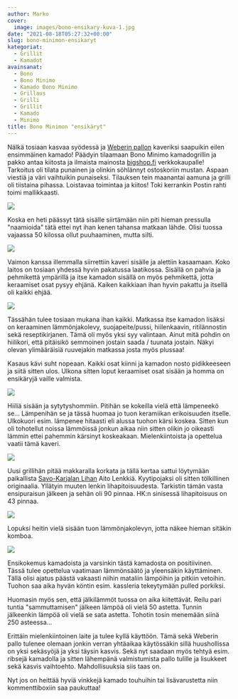 ```yaml
---
author: Marko
cover:
  image: images/bono-ensikary-kuva-1.jpg
date: "2021-08-18T05:27:32+00:00"
slug: bono-minimon-ensikaryt
kategoriat:
  - Grillit
  - Kamadot
avainsanat:
  - Bono
  - Bono Minimo
  - Kamado Bono Minimo
  - Grillaus
  - Grilli
  - Grillit
  - Kamado
  - Minimo
title: Bono Minimon "ensikäryt"
---
```

Nälkä tosiaan kasvaa syödessä ja [Weberin pallon](/weber-master-touch-gbs-e-5750-hiiligrilli-57-cm-yhden-kesan-jalkeen/) kaveriksi saapuikin eilen ensimmäinen kamado! Päädyin tilaamaan Bono Minimo kamadogrillin ja pakko antaa kiitosta ja ilmaista mainosta [bigshop.fi](https://www.bigshop.fi/) verkkokaupalle! Tarkoitus oli tilata punainen ja olinkin söhlännyt ostoskoriin mustan. Aspaan viestiä ja väri vaihtuikin punaiseksi. Tilauksen tein maanantai aamuna ja grilli oli tiistaina pihassa. Loistavaa toimintaa ja kiitos! Toki kerrankin Postin rahti toimi mallikkaasti.

![](images/bono-ensikary-kuva-2.jpg)

Koska en heti päässyt tätä sisälle siirtämään niin piti hieman pressulla "naamioida" tätä ettei nyt ihan kenen tahansa matkaan lähde. Olisi tuossa vajaassa 50 kilossa ollut puuhaaminen, mutta silti.

![](images/bono-ensikary-kuva-3.jpg)

Vaimon kanssa illemmalla siirrettiin kaveri sisälle ja alettiin kasaamaan. Koko laitos on tosiaan yhdessä hyvin pakatussa laatikossa. Sisällä on pahvia ja pehmikettä ympärillä ja itse kamadon sisällä on myös pehmikettä, jotta keraamiset osat pysyy ehjänä. Kaiken kaikkiaan ihan hyvin pakattu ja itsellä oli kaikki ehjää.

![](images/bono-ensikary-kuva-4.jpg)

Tässähän tulee tosiaan mukana ihan kaikki. Matkassa itse kamadon lisäksi on keraaminen lämmönjakolevy, suojapeite/pussi, hiilenkaavin, ritilännostin sekä reseptikirjanen. Tämä oli myös yksi syy valintaan. Ainut mitä pohdin on hiilikori, että pitäisikö semmoinen jostain saada / tuunata jostain. Näkyi olevan ylimääräisiä ruuvejakin matkassa josta myös plussaa!

Kasaus kävi suht nopeaan. Kaikki osat kiinni ja kamadon nosto pidikkeeseen ja siitä sitten ulos. Ulkona sitten loput keraamiset osat sisään ja homma on ensikäryjä vaille valmista.

![](images/bono-ensikary-kuva-1.jpg)

Hiiliä sisään ja sytytyshommiin. Pitihän se kokeilla vielä että lämpeneekö se... Lämpenihän se ja tässä huomaa jo tuon keramiikan erikoisuuden itselle. Ulkokuori esim. lämpenee hitaasti eli alussa tuohon kärsi koskea. Sitten kun oli tohotellut noissa lämmöissä jonkun aikaa niin sitten olikin jo oikeasti lämmin ettei pahemmin kärsinyt koskeakaan. Mielenkiintoista ja opettelua vaatii tämä kaveri.

![](images/bono-ensikary-kuva-5.jpg)

Uusi grillihän pitää makkaralla korkata ja tällä kertaa sattui löytymään paikallista [Savo-Karjalan Lihan](https://savokarjalanliha.fi/) Aito Lenkkiä. Kyytipojaksi oli sitten tölkillinen originaalia. Yllätyin muuten lenkin lihapitoisuudesta. Tarkistin tämän vasta ensipuraisun jälkeen ja sehän oli 90 pinnaa. HK:n sinisessä lihapitoisuus on 43 pinnaa.

![](images/bono-ensikary-kuva-6.jpg)

Lopuksi heitin vielä sisään tuon lämmönjakolevyn, jotta näkee hieman sitäkin komboa.

![](images/bono-ensikary-kuva-7.jpg)

Ensikokemus kamadoista ja varsinkin tästä kamadosta on positiivinen. Tässä tulee opettelua vaatimaan lämmönsäätö ja yleensäkin käyttäminen. Tällä olisi ajatus päästä vakaasti niihin mataliin lämpöihin ja pitkiin vetoihin. Tuohon saa aika hyvän köntin esim. kassleria tekeytymään pulled porkiksi.

Huomasin myös sen, että jälkilämmöt tuossa on aika kiitettävät. Reilu pari tuntia "sammuttamisen" jälkeen lämpöä oli vielä 50 astetta. Tunnin jälkeenkin lämpöä oli vielä se sata astetta. Tohotin tosin menemään siinä 250 asteessa...

Erittäin mielenkiintoinen laite ja tulee kyllä käyttöön. Tämä sekä Weberin pallo tulenee olemaan jonkin verran yhtäaikaa käytössäkin sillä huushollissa on yksi sekäsyöjä ja yksi täysin kasvis. Sekä nyt saadaan myös tehtyä esim. ribsejä kamadolla ja sitten lähempänä valmistumista pallo tulille ja lisukkeet sekä kasvis vaihtoehto. Mahdollisuuksia siis taas on.

Nyt jos on heittää hyviä vinkkejä kamado touhuihin tai lisävarustetta niin kommenttiboxiin saa paukuttaa!